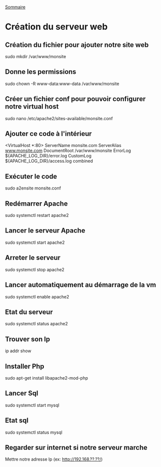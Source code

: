 [Sommaire](./README.md)



# Création du serveur web


## Création du fichier pour ajouter notre site web
sudo mkdir /var/www/monsite


## Donne les permissions
sudo chown -R www-data:www-data /var/www/monsite


## Créer un fichier conf pour pouvoir configurer notre virtual host
sudo nano /etc/apache2/sites-available/monsite.conf


## Ajouter ce code à l'intérieur
<VirtualHost *:80> ServerName monsite.com ServerAlias www.monsite.com DocumentRoot /var/www/monsite ErrorLog ${APACHE_LOG_DIR}/error.log CustomLog ${APACHE_LOG_DIR}/access.log combined </VirtualHost> 


## Exécuter le code 
sudo a2ensite monsite.conf


## Redémarrer Apache
sudo systemctl restart apache2


## Lancer le serveur Apache
sudo systemctl start apache2


## Arreter le serveur
sudo systemctl stop apache2


## Lancer automatiquement au démarrage de la vm
sudo systemctl enable apache2


## Etat du serveur
sudo systemctl status apache2


## Trouver son Ip
ip addr show


## Installer Php
sudo apt-get install libapache2-mod-php


## Lancer Sql
sudo systemctl start mysql


## Etat sql
sudo systemctl status mysql


## Regarder sur internet si notre serveur marche
Mettre notre adresse Ip (ex: http://192.168.??.??/)

